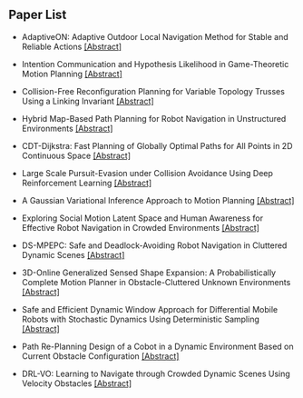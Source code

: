 ## Paper List

- AdaptiveON: Adaptive Outdoor Local Navigation Method for Stable and Reliable Actions
[[Abstract]](https://events.infovaya.com/presentation?id=104918)

- Intention Communication and Hypothesis Likelihood in Game-Theoretic Motion Planning
[[Abstract]](https://events.infovaya.com/presentation?id=104921)

- Collision-Free Reconfiguration Planning for Variable Topology Trusses Using a Linking Invariant
[[Abstract]](https://events.infovaya.com/presentation?id=104924)

- Hybrid Map-Based Path Planning for Robot Navigation in Unstructured Environments
[[Abstract]](https://events.infovaya.com/presentation?id=104927)

- CDT-Dijkstra: Fast Planning of Globally Optimal Paths for All Points in 2D Continuous Space
[[Abstract]](https://events.infovaya.com/presentation?id=104930)

- Large Scale Pursuit-Evasion under Collision Avoidance Using Deep Reinforcement Learning
[[Abstract]](https://events.infovaya.com/presentation?id=104933)

- A Gaussian Variational Inference Approach to Motion Planning
[[Abstract]](https://events.infovaya.com/presentation?id=104936)

- Exploring Social Motion Latent Space and Human Awareness for Effective Robot Navigation in Crowded Environments
[[Abstract]](https://events.infovaya.com/presentation?id=104939)

- DS-MPEPC: Safe and Deadlock-Avoiding Robot Navigation in Cluttered Dynamic Scenes
[[Abstract]](https://events.infovaya.com/presentation?id=104942)

- 3D-Online Generalized Sensed Shape Expansion: A Probabilistically Complete Motion Planner in Obstacle-Cluttered Unknown Environments
[[Abstract]](https://events.infovaya.com/presentation?id=104945)

- Safe and Efficient Dynamic Window Approach for Differential Mobile Robots with Stochastic Dynamics Using Deterministic Sampling
[[Abstract]](https://events.infovaya.com/presentation?id=104948)

- Path Re-Planning Design of a Cobot in a Dynamic Environment Based on Current Obstacle Configuration
[[Abstract]](https://events.infovaya.com/presentation?id=104951)

- DRL-VO: Learning to Navigate through Crowded Dynamic Scenes Using Velocity Obstacles
[[Abstract]](https://events.infovaya.com/presentation?id=104954)

